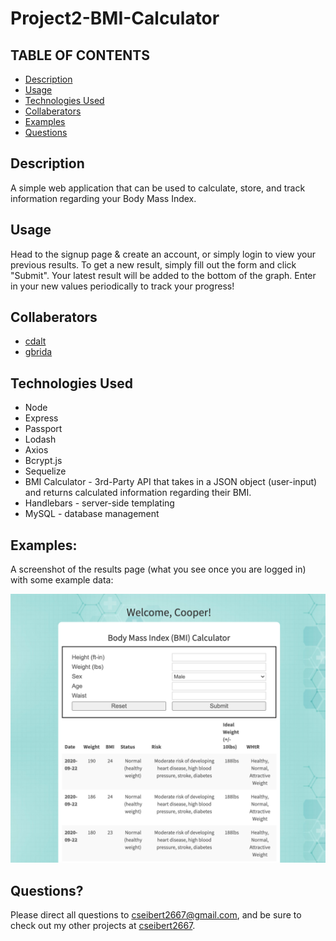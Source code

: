 # Project2-BMI-Calculator

## TABLE OF CONTENTS
* [Description](#description)
* [Usage](#usage)
* [Technologies Used](#technologies)
* [Collaberators](#collaberators)
* [Examples](#examples)
* [Questions](#questions)

## Description
A simple web application that can be used to calculate, store, and track information regarding your Body Mass Index.

## Usage
Head to the signup page & create an account, or simply login to view your previous results. To get a new result, simply fill out the form and click "Submit". Your latest result will be added to the bottom of the graph. Enter in your new values periodically to track your progress!

## Collaberators
* [cdalt](https://github.com/cdalt)
* [gbrida](https://github.com/gbrida)

## Technologies Used
* Node
* Express
* Passport
* Lodash
* Axios
* Bcrypt.js
* Sequelize
* BMI Calculator - 3rd-Party API that takes in a JSON object (user-input) and returns calculated information regarding their BMI.
* Handlebars - server-side templating
* MySQL - database management


## Examples:
A screenshot of the results page (what you see once you are logged in) with some example data:

<img src="./assets/example.png" width="700px">

## Questions?
Please direct all questions to cseibert2667@gmail.com, and be sure to check out my other projects at [cseibert2667](https://www.github.com/cseibert2667).
